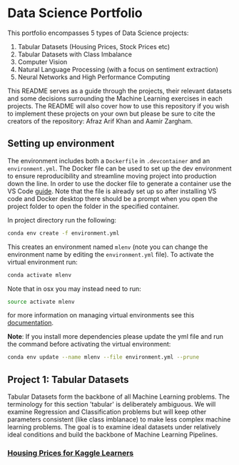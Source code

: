 # Data Science Portfolio

This portfolio encompasses 5 types of Data Science projects:

1. Tabular Datasets (Housing Prices, Stock Prices etc)
2. Tabular Datasets with Class Imbalance
3. Computer Vision
4. Natural Language Processing (with a focus on sentiment extraction)
5. Neural Networks and High Performance Computing

This README serves as a guide through the projects, their relevant datasets and some decisions surrounding the Machine Learning exercises in each projects. The README will also cover how to use this repository if you wish to implement these projects on your own but please be sure to cite the creators of the repository: Afraz Arif Khan and Aamir Zargham.

## Setting up environment

The environment includes both a `Dockerfile` in `.devcontainer` and an `environment.yml`. The Docker file can be used to set up the dev environment to ensure reproducibility and streamline moving project into production down the line. In order to use the docker file to generate a container use the VS Code [guide](https://code.visualstudio.com/docs/containers/overview). Note that the file is already set up so after installing VS code and Docker desktop there should be a prompt when you open the project folder to open the folder in the specified container.

In project directory run the following:
```bash
conda env create -f environment.yml
```
This creates an environment named `mlenv` (note you can change the environment name by editing the `environment.yml` file). To activate the virtual environment run:

```bash
conda activate mlenv
```

Note that in osx you may instead need to run:
```bash
source activate mlenv
```

for more information on managing virtual environments see this [documentation](https://docs.conda.io/projects/conda/en/latest/user-guide/tasks/manage-environments.html#activating-an-environment).

**Note**: If you install more dependencies  please update the yml file and run the command before activating the virtual environment:

```bash
conda env update --name mlenv --file environment.yml --prune
```

## Project 1: Tabular Datasets

Tabular Datasets form the backbone of all Machine Learning problems. The terminology for this section 'tabular' is deliberately ambiguous. We will examine Regression and Classification problems but will keep other parameters consistent (like class imblanace) to make less complex machine learning problems. The goal is to examine ideal datasets under relatively ideal conditions and build the backbone of Machine Learning Pipelines.

### [Housing Prices for Kaggle Learners](https://www.kaggle.com/competitions/home-data-for-ml-course/data)

